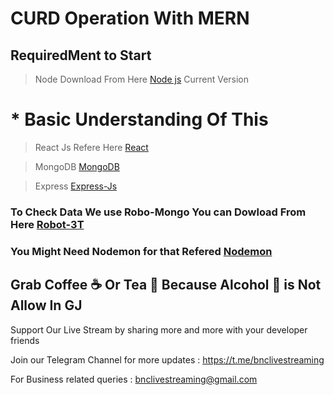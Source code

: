 # CURD Operation With MERN

## RequiredMent to Start

> Node Download From Here [Node js](https://nodejs.org/en/) Current Version

# \* Basic Understanding Of This

> React Js Refere Here [React](https://reactjs.org/)

> MongoDB [MongoDB](https://www.mongodb.com/)

> Express [Express-Js](http://expressjs.com/)

### To Check Data We use Robo-Mongo You can Dowload From Here [Robot-3T](https://robomongo.org/)

### You Might Need Nodemon for that Refered [Nodemon](https://www.npmjs.com/package/nodemon)

## Grab Coffee ☕️ Or Tea 🍵 Because Alcohol 🍹 is Not Allow In GJ

Support Our Live Stream by sharing more and more with your developer friends

Join our Telegram Channel for more updates : https://t.me/bnclivestreaming

For Business related queries : bnclivestreaming@gmail.com
